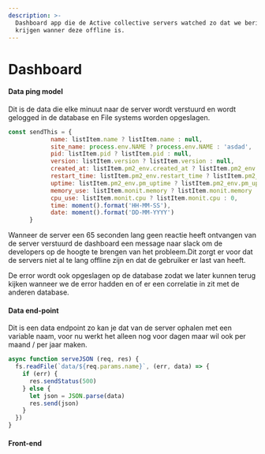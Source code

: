 ```yaml
---
description: >-
  Dashboard app die de Active collective servers watched zo dat we bericht
  krijgen wanner deze offline is.
---
```


# Dashboard

#### Data ping model

Dit is de data die elke minuut naar de server wordt verstuurd en wordt gelogged in de database en File systems worden opgeslagen.

```javascript
const sendThis = {
            name: listItem.name ? listItem.name : null,
            site_name: process.env.NAME ? process.env.NAME : 'asdad',
            pid: listItem.pid ? listItem.pid : null,
            version: listItem.version ? listItem.version : null,
            created_at: listItem.pm2_env.created_at ? listItem.pm2_env.created_at : null,
            restart_time: listItem.pm2_env.restart_time ? listItem.pm2_env.restart_time : null,
            uptime: listItem.pm2_env.pm_uptime ? listItem.pm2_env.pm_uptime : null,
            memory_use: listItem.monit.memory ? listItem.monit.memory : null,
            cpu_use: listItem.monit.cpu ? listItem.monit.cpu : 0,
            time: moment().format('HH-MM-SS'),
            date: moment().format('DD-MM-YYYY')
      }
```

Wanneer de server een 65 seconden lang geen reactie heeft ontvangen van de server verstuurd de dashboard een message naar slack om de developers op de hoogte te brengen van het probleem.Dit zorgt er voor dat de servers niet al te lang offline zijn en dat de gebruiker er last van heeft.

De error wordt ook opgeslagen op de database zodat we later kunnen terug kijken wanneer we de error hadden en of er een correlatie in zit met de anderen database.

#### Data end-point

Dit is een data endpoint zo kan je dat van de server ophalen met een variable naam, voor nu werkt het alleen nog voor dagen maar wil ook per maand / per jaar maken.

```javascript
async function serveJSON (req, res) {
  fs.readFile(`data/${req.params.name}`, (err, data) => {
    if (err) {
      res.sendStatus(500)
    } else {
      let json = JSON.parse(data)
      res.send(json)
    }
  })
}
```

#### Front-end



